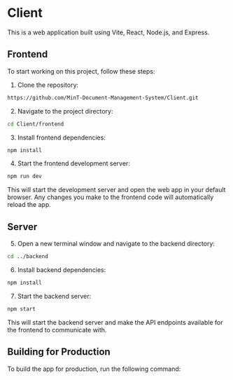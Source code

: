 # Client

This is a web application built using Vite, React, Node.js, and Express.

## Frontend
To start working on this project, follow these steps:

1. Clone the repository:

  ```bash
  https://github.com/MinT-Document-Management-System/Client.git
  ```

2. Navigate to the project directory:

  ```bash
  cd Client/frontend
  ```

3. Install frontend dependencies:

  ```bash
  npm install
  ```

4. Start the frontend development server:

  ```bash
  npm run dev
  ```

  This will start the development server and open the web app in your default browser. Any changes you make to the frontend code will automatically reload the app.

## Server
5. Open a new terminal window and navigate to the backend directory:

  ```bash
  cd ../backend
  ```

6. Install backend dependencies:

  ```bash
  npm install
  ```

7. Start the backend server:

  ```bash
  npm start
  ```

  This will start the backend server and make the API endpoints available for the frontend to communicate with.


## Building for Production

To build the app for production, run the following command:

